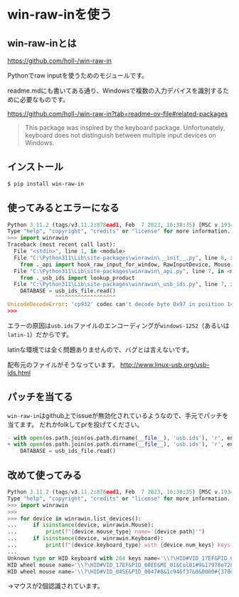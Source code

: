 <!--
title:   win-raw-inを使う
tags:    Python,Rawinput
id:      5abee95c4d47d9633d95
private: true
-->
# win-raw-inを使う

## win-raw-inとは

https://github.com/holl-/win-raw-in

Pythonでraw inputを使うためのモジュールです。

readme.mdにも書いてある通り、Windowsで複数の入力デバイスを識別するために必要なものです。

https://github.com/holl-/win-raw-in?tab=readme-ov-file#related-packages
> This package was inspired by the keyboard package. Unfortunately, keyboard does not distinguish between multiple input devices on Windows.


## インストール

```bash
$ pip install win-raw-in
```

## 使ってみるとエラーになる

```python
Python 3.11.2 (tags/v3.11.2:878ead1, Feb  7 2023, 16:38:35) [MSC v.1934 64 bit (AMD64)] on win32
Type "help", "copyright", "credits" or "license" for more information.
>>> import winrawin
Traceback (most recent call last):
  File "<stdin>", line 1, in <module>
  File "C:\Python311\Lib\site-packages\winrawin\__init__.py", line 8, in <module>
    from ._api import hook_raw_input_for_window, RawInputDevice, Mouse, Keyboard, HID, RawInputEvent, list_devices
  File "C:\Python311\Lib\site-packages\winrawin\_api.py", line 7, in <module>
    from ._usb_ids import lookup_product
  File "C:\Python311\Lib\site-packages\winrawin\_usb_ids.py", line 7, in <module>
    DATABASE = usb_ids_file.read()
               ^^^^^^^^^^^^^^^^^^^
UnicodeDecodeError: 'cp932' codec can't decode byte 0x97 in position 148213: illegal multibyte sequence
>>>
```

エラーの原因は`usb.ids`ファイルのエンコーディングが`windows-1252`（あるいは`latin-1`）だからです。

latinな環境では全く問題ありませんので、バグとは言えないです。

配布元のファイルがそうなっています。
http://www.linux-usb.org/usb-ids.html

## パッチを当てる

`win-raw-in`はgithub上でissueが無効化されているようなので、手元でパッチを当てます。
だれかfolkしてprを投げてください。

```diff_python:_usb_ids.py
- with open(os.path.join(os.path.dirname(__file__), 'usb.ids'), 'r', encoding='latin-1') as usb_ids_file:
+ with open(os.path.join(os.path.dirname(__file__), 'usb.ids'), 'r', encoding='latin-1') as usb_ids_file:
    DATABASE = usb_ids_file.read()
```

## 改めて使ってみる

```python
Python 3.11.2 (tags/v3.11.2:878ead1, Feb  7 2023, 16:38:35) [MSC v.1934 64 bit (AMD64)] on win32
Type "help", "copyright", "credits" or "license" for more information.
>>> import winrawin
>>>
>>> for device in winrawin.list_devices():
...     if isinstance(device, winrawin.Mouse):
...         print(f"{device.mouse_type} name='{device.path}'")
...     if isinstance(device, winrawin.Keyboard):
...         print(f"{device.keyboard_type} with {device.num_keys} keys name='{device.path}'")
...
Unknown type or HID keyboard with 264 keys name='\\?\HID#VID_17EF&PID_60EE&MI_00#9&4677234&0&0000#{884b96c3-56ef-11d1-bc8c-00a0c91405dd}'
HID wheel mouse name='\\?\HID#VID_17EF&PID_60EE&MI_01&Col01#9&17978e72&0&0000#{378de44c-56ef-11d1-bc8c-00a0c91405dd}'
HID wheel mouse name='\\?\HID#VID_045E&PID_0047#8&1c946f37&0&0000#{378de44c-56ef-11d1-bc8c-00a0c91405dd}'
```

→マウスが2個認識されています。
